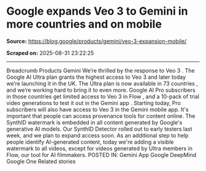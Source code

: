 # Google expands Veo 3 to Gemini in more countries and on mobile

**Source:** https://blog.google/products/gemini/veo-3-expansion-mobile/

**Scraped on:** 2025-08-31 23:22:25

---

Breadcrumb
Products
Gemini
We’re thrilled by the response to
Veo 3
. The
Google AI Ultra plan
grants the highest access to Veo 3 and later today we’re launching it in the UK. The Ultra plan is now available in
73 countries
, and we’re working hard to bring it to even more.
Google AI Pro subscribers in those countries get limited access to Veo 3 in
Flow
, and a 10-pack of trial video generations to test it out in the
Gemini app
. Starting today, Pro subscribers will also have access to Veo 3 in the Gemini mobile app.
It's important that people can access provenance tools for content online. The SynthID watermark is embedded in all content generated by Google's generative AI models. Our
SynthID Detector
rolled out to early testers last week, and we plan to expand access soon. As an additional step to help people identify AI-generated content, today we're adding a visible watermark to all videos, except for videos generated by Ultra members in Flow, our tool for AI filmmakers.
POSTED IN:
Gemini App
Google DeepMind
Google One
Related stories